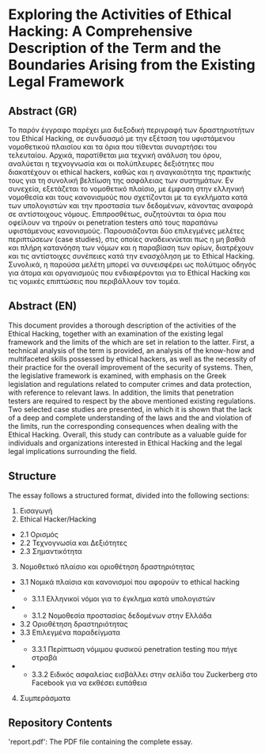 # Exploring the Activities of Ethical Hacking: A Comprehensive Description of the Term and the Boundaries Arising from the Existing Legal Framework

## Abstract (GR)

Το παρόν έγγραφο παρέχει μια διεξοδική περιγραφή των δραστηριοτήτων του Ethical
Hacking, σε συνδυασμό με την εξέταση του υφιστάμενου νομοθετικού πλαισίου και τα όρια
που τίθενται συναρτήσει του τελευταίου. Αρχικά, παρατίθεται μια τεχνική ανάλυση του όρου,
αναλύεται η τεχνογνωσία και οι πολύπλευρες δεξιότητες που διακατέχουν οι ethical hackers,
καθώς και η αναγκαιότητα της πρακτικής τους για τη συνολική βελτίωση της ασφάλειας των
συστημάτων. Εν συνεχεία, εξετάζεται το νομοθετικό πλαίσιο, με έμφαση στην ελληνική
νομοθεσία και τους κανονισμούς που σχετίζονται με τα εγκλήματα κατά των υπολογιστών και
την προστασία των δεδομένων, κάνοντας αναφορά σε αντίστοιχους νόμους. Επιπροσθέτως,
συζητούνται τα όρια που οφείλουν να τηρούν οι penetration testers από τους παραπάνω
υφιστάμενους κανονισμούς. Παρουσιάζονται δύο επιλεγμένες μελέτες περιπτώσεων (case
studies), στις οποίες αναδεικνύεται πως η μη βαθιά και πλήρη κατανόηση των νόμων και η
παραβίαση των ορίων, διατρέχουν και τις αντίστοιχες συνέπειες κατά την ενασχόληση με το
Ethical Hacking. Συνολικά, η παρούσα μελέτη μπορεί να συνεισφέρει ως πολύτιμος οδηγός
για άτομα και οργανισμούς που ενδιαφέρονται για το Ethical Hacking και τις νομικές
επιπτώσεις που περιβάλλουν τον τομέα.

## Abstract (EN)

This document provides a thorough description of the activities of the Ethical Hacking,
together with an examination of the existing legal framework and the limits of the
which are set in relation to the latter. First, a technical analysis of the term is provided,
an analysis of the know-how and multifaceted skills possessed by ethical hackers,
as well as the necessity of their practice for the overall improvement of the security of
systems. Then, the legislative framework is examined, with emphasis on the Greek
legislation and regulations related to computer crimes and data protection, 
with reference to relevant laws. In addition, the limits that penetration testers are required 
to respect by the above mentioned existing regulations. Two selected case studies are presented, 
in which it is shown that the lack of a deep and complete understanding of the laws and the
and violation of the limits, run the corresponding consequences when dealing with the
Ethical Hacking. Overall, this study can contribute as a valuable guide for individuals and organizations 
interested in Ethical Hacking and the legal legal implications surrounding the field.

## Structure
The essay follows a structured format, divided into the following sections:

1. Εισαγωγή 
2. Ethical Hacker/Hacking 
- 2.1 Ορισμός 
- 2.2 Τεχνογνωσία και Δεξιότητες 
- 2.3 Σημαντικότητα 
3. Νομοθετικό πλαίσιο και οριοθέτηση δραστηριότητας 
- 3.1 Νομικά πλαίσια και κανονισμοί που αφορούν το ethical hacking
- - 3.1.1 Ελληνικοί νόμοι για το έγκλημα κατά υπολογιστών 
- - 3.1.2 Νομοθεσία προστασίας δεδομένων στην Ελλάδα 
- 3.2 Οριοθέτηση δραστηριότητας 
- 3.3 Επιλεγμένα παραδείγματα 
- - 3.3.1 Περίπτωση νόμιμου φυσικού penetration testing που πήγε στραβά 
- - 3.3.2 Ειδικός ασφαλείας εισβάλλει στην σελίδα του Zuckerberg στο Facebook για να εκθέσει
ευπάθεια 
4. Συμπεράσματα

## Repository Contents
'report.pdf': The PDF file containing the complete essay.
